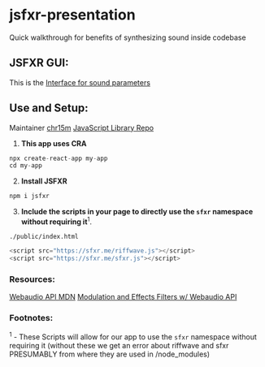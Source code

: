 # jsfxr-presentation
Quick walkthrough for benefits of synthesizing sound inside codebase

## JSFXR GUI:
This is the [Interface for sound parameters](https://sfxr.me/)

## Use and Setup:
Maintainer [chr15m](https://github.com/chr15m) [JavaScript Library Repo](https://github.com/chr15m/jsfxr#use)

1. **This app uses CRA**
```ts
npx create-react-app my-app
cd my-app
```
2. **Install JSFXR**
```ts
npm i jsfxr
```
3. **Include the scripts in your page to directly use the `sfxr` namespace without requiring it**<sup>1</sup>.

`./public/index.html`
```ts
<script src="https://sfxr.me/riffwave.js"></script>
<script src="https://sfxr.me/sfxr.js"></script>
```


### Resources:
[Webaudio API MDN](https://developer.mozilla.org/en-US/docs/Web/API/Web_Audio_API)
[Modulation and Effects Filters w/ Webaudio API](https://developer.mozilla.org/en-US/docs/Web/API/Web_Audio_API#defining_audio_effects_filters)

### Footnotes: 
<sup>1</sup> - These Scripts will allow for our app to use the `sfxr` namespace without requiring it (without these we get an error about riffwave and sfxr PRESUMABLY from where they are used in /node_modules)
